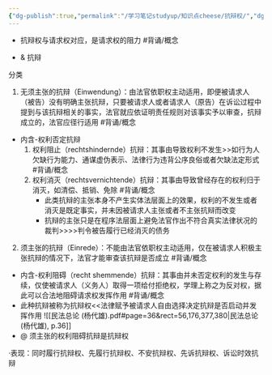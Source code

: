 ```yaml
---
{"dg-publish":true,"permalink":"/学习笔记studyup/知识点cheese/抗辩权/","dgPassFrontmatter":true,"created":"2024-07-05T14:07:34.041+08:00","updated":"2024-10-10T10:06:00.701+08:00"}
---
```


- 抗辩权与请求权对应，是请求权的阻力 #背诵/概念 

- & 抗辩

分类
1. 无须主张的抗辩（Einwendung）：由法官依职权主动适用，即便被请求人（被告）没有明确主张抗辩，只要被请求人或者请求人（原告）在诉讼过程中提到与该抗辩相关的事实，法官就应依证明责任规则对该事实予以审查，抗辩成立的，法官应径行适用 #背诵/概念 
- 内含-权利否定抗辩
	1. 权利阻止（rechtshindernde）抗辩：其事由导致权利不发生>>如行为人欠缺行为能力、通谋虚伪表示、法律行为违背公序良俗或者欠缺法定形式 #背诵/概念 
	2. 权利消灭（rechtsvernichtende）抗辩：其事由导致曾经存在的权利归于消灭，如清偿、抵销、免除 #背诵/概念 
		- 此类抗辩的主张本身不产生实体法层面上的效果，权利的不发生或者消灭是既定事实，并未因被请求人主张或者不主张抗辩而改变
		- 抗辩的主张只是在程序法层面上避免法官作出不符合真实法律状况的裁判>>>>判令被告履行已经消灭的债务
2. 须主张的抗辩（Einrede）：不能由法官依职权主动适用，仅在被请求人积极主张抗辩的情况下，法官才能审查该抗辩是否成立 #背诵/概念 
- 内含-权利阻碍（recht shemmende）抗辩：其事由并未否定权利的发生与存续，仅使被请求人（义务人）取得一项给付拒绝权，学理上称之为反对权，据此可以合法地阻碍请求权发挥作用 #背诵/概念 
- 此种抗辩被称为抗辩权<<法律赋予被请求人自由选择决定抗辩是否启动并发挥作用
![[民法总论 (杨代雄).pdf#page=36&rect=56,176,377,380|民法总论 (杨代雄), p.36]]
- @ 须主张的权利阻碍抗辩是抗辩权

·表现：同时履行抗辩权、先履行抗辩权、不安抗辩权、先诉抗辩权、诉讼时效抗辩